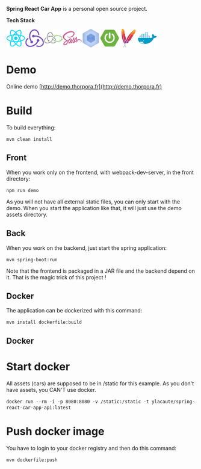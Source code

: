 
__Spring React Car App__ is a personal open source project.

 **Tech Stack**

<img src="/doc/img/tech/react.png" alt="React" title="React 16" width="50px"/><img src="/doc/img/tech/redux.png" alt="Redux" title="Redux 5" width="50px"/><img src="/doc/img/tech/redux-saga.png" alt="Redx-Saga" title="React-Saga 0.16" width="50px"/><img src="/doc/img/tech/sass.png" alt="SASS" title="SASS" width="50px"/><img src="/doc/img/tech/webpack.png" alt="Webpack" title="Webpack 4" width="50px"/><img src="/doc/img/tech/springboot.png" alt="Spring boot" title="Spring boot 2" width="50px"/><img src="/doc/img/tech/maven.png" alt="Maven" title="Maven" width="50px"/><img src="/doc/img/tech/docker.png" alt="Docker" title="Docker" width="50px"/>

# Demo

Online demo [http://demo.thorpora.fr](http://demo.thorpora.fr)


# Build

To build everything:
```shell
mvn clean install 
```

## Front
When you work only on the frontend, with webpack-dev-server, in the front directory:
```shell
npm run demo 
```
As you will not have all external static files, you can only start with the demo. 
When you start the application like that, it will just use the demo assets directory.

## Back
When you work on the backend, just start the spring application:
```shell
mvn spring-boot:run
```
Note that the frontend is packaged in a JAR file and the backend depend on it.
That is the magic trick of this project ! 

## Docker
The application can be dockerized with this command:
```shell
mvn install dockerfile:build
```

## Docker
# Start docker
All assets (cars) are supposed to be in /static for this example. As you don't have assets, you CAN'T use docker.
```shell
docker run --rm -i -p 8080:8080 -v /static:/static -t ylacaute/spring-react-car-app-api:latest
```
# Push docker image
You have to login to your docker registry and then do this command:
```shell
mvn dockerfile:push
```

